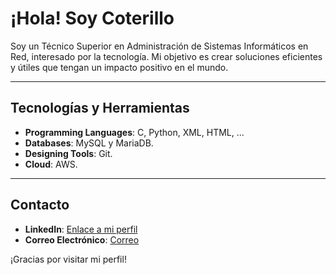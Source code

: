# ¡Hola! Soy Coterillo

Soy un Técnico Superior en Administración de Sistemas Informáticos en Red, interesado por la tecnología. Mi objetivo es crear soluciones eficientes y útiles que tengan un impacto positivo en el mundo.

---

## Tecnologías y Herramientas
- **Programming Languages**: C, Python, XML, HTML, ...
- **Databases**: MySQL y MariaDB.
- **Designing Tools**: Git.
- **Cloud**: AWS.

---

## Contacto

- **LinkedIn**: [Enlace a mi perfil](https://es.linkedin.com/in/alberto-coterillo-gonzález-71952a2b5)
- **Correo Electrónico**: [Correo](coterillogonzalezalberto@gmail.com)

¡Gracias por visitar mi perfil!


